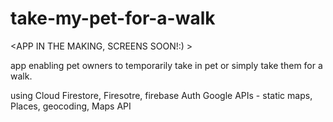# take-my-pet-for-a-walk

<APP IN THE MAKING, SCREENS SOON!:) >

app enabling pet owners to temporarily take in pet or simply take them for a walk. 

using Cloud Firestore, Firesotre, firebase Auth
Google APIs - static maps, Places, geocoding, Maps API
